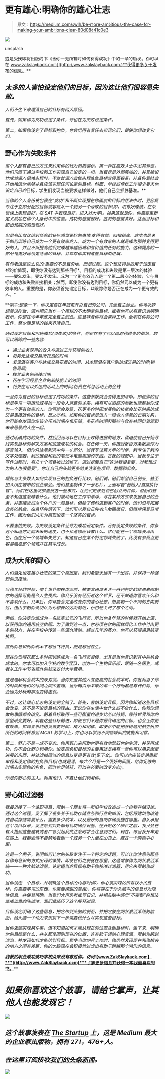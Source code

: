 # 更有雄心:明确你的雄心壮志

> 原文：<https://medium.com/swlh/be-more-ambitious-the-case-for-making-your-ambitions-clear-80d08d41c0e3>

![](img/6980ae2cfd0077fdfdadf29b5611310e.png)

unsplash

这是受我即将出版的书《当你一无所有时如何获得成功》中的一章的启发。你可以在 www.zakslayback.com[](http://www.zakslayback.com.)**获得更多关于发布的信息。**

## *太多的人害怕设定他们的目标，因为这让他们很容易失败。*

*人们不坐下来理清自己的目标有两大原因。*

*首先，如果你为成功设定了条件，你也在为失败设定条件。*

*第二，如果你设定了目标和抱负，你会觉得有责任去实现它们，即使你想改变它们。*

## **野心作为失败条件**

*每个人都有自己的方式来约束你的行为和欺骗你。第一种在高效人士中尤其邪恶，他们习惯于通过学校和工作实现自己设定的一切。当目标是外部强加的，并且被设计成普通人很难实现时，不做普通人会使实现这些目标变得更容易，并且你最终会开始相信你能够并且应该实现任何设定的目标。然而，学校或传统工作很少要求你设定自己的*目标，学生们发现当被要求这样做时，他们自己会抓住基准。**

*当你的个人身份被包裹在“成功”和不断实现摆在你面前的目标的想法中时，更容易专注于立即分配的目标或容易从一个到另一个级联的目标(即，取得好成绩，在荣誉课上表现良好，在 SAT 中表现良好，进入好大学)。如果这就是你，你需要重新定义成功在你个人身份中的位置。成功的感觉很好。胜利的感觉真好。达到目标和超出预期的感觉很好。*

*但是有比仅仅达到任意的目标感觉更好的事情:变得有效。归根结底，这本书是关于如何训练自己成为一个更有效率的人。成为一个有效率的人就是成为那种变得更好的人，并且不断提高他们完成越来越困难和有价值的任务的能力。这种提高的一部分是更好地设定适当的目标，并跟踪你实现这些目标的进展。*

*有句老话是这么说的:重要的不是目的地，而是过程。这个想法特别适用于设定目标*的价值观，即使你没有达到那些目标*。目标的成功和失败是第一层次的体验——要么发生，要么不发生。成为一个更有效的人是一个第二层次的体验，它与目标的成功和失败直接相关；然而，即使你没有达到目标，你仍然可以成为一个更有效率的人。重要的是，你必须首先设定目标，以跟踪你是否正在成为一个更有效的人。*

**例子:*想象一下，你决定要在年底前开办自己的公司，完全自主创业。你可以梦想着这样做，偶尔把它当作一个模糊的不太确定的目标，或者你可以有意识地明确表示，你想在今年年底完全自主创业。这意味着你将会辞掉工作，全职在你的公司工作，至少赚足够的钱来养活自己。*

*通过设定目标和明确成功(和失败)的条件，你现在有了可以追踪你进步的依据。您可以跟踪的一些内容:*

*   *通过业务获得的收入与通过工作获得的收入*
*   *每美元达成交易所花费的时间*
*   *发现潜在客户与达成交易花费的时间，从发现潜在客户到达成交易的时间(销售周期)*
*   *经营业务的间接时间*
*   *花在学习经营企业的新技能上的时间*
*   *花费在可以外包的活动上的时间/花费在外包活动上的金钱*

*一旦你为自己的目标设定了成功的条件，这些参数就会变得更加清晰。即使你的目标是学习一项运动或寻找一段令人满意的关系，拥有可以追踪的参数也能帮助你成为一个更有效率的人。你可能会发现，花更多的时间发展你的技能会比花时间达成交易更接近你的目标，反之亦然。如果你的目标是进入一段令人满意的长期关系，你可能会发现你应该少花点时间在俱乐部，多花点时间和那些与你有共同价值观和未来愿景的人在一起。*

*通过明确成功的条件，然后回到可以在目标上取得进展的地方，你迫使自己开始寻找实现目标的解决方案和加速成功的机会。在任何一天，你接受数百万条数据作为感官输入，但你只注意到其中的一小部分。当我写这篇文章的时候，我专注于我的文字处理器，我的键盘和我的笔记本电脑周围的东西。在我的视野中，当我专注于写作过程时，有几十个项目被过滤掉了。通过提醒自己“这对我很重要，对我想成为的人也很重要”，你让自己的头脑更多地关注某些项目、数据和机会。*

*将此与大多数人如何实现自己的抱负进行比较。他们说，他们希望自己创业，甚至加入所在城市的创业聚会。他们甚至制作了一张名片，上面写着“创始人/首席执行官”。他们在这里或那里挑选一些东西，让他们更接近自己创业的目标，但他们甚至不知道这意味着什么。他们被动地在工作中漂浮，寻找某种方式来发展自己的业务，并更接近成为个体户的一般目标，但除了偶然遇到客户的时候，他们没有拓展业务的机会。在最坏的情况下，他们可以靠自己的收入勉强度日，但继续保留日常工作，因为他们从未为离职设定一个坚实的目标。*

*不要害怕失败。为失败设定条件让你为成功设定条件。没有设定失败的条件，你永远不知道你走向未来的速度，也不知道你应该做什么。你可能在一个领域表现出色，但在另一个领域却失败了。知道自己在某个特定领域失败了，比没有参照点更容易瞄准那个领域并在其中成长。*

## **成为大师的野心**

*人们避免设定雄心壮志的第二个原因是，我们希望永远有一个出路，并保持一种强烈的选择性。*

*当你年轻的时候，整个世界都在你面前，被要求通过关注一系列特定的结果来限制你的选择可能是令人生畏的。你几乎没有经历过这个世界，还不知道你喜欢什么和不喜欢什么。几年后，你可能会完全改变你的雄心壮志，想要朝一个不同的方向前进，但由于朝你最初认为你想要的方向前进，你已经关闭了那个方向。*

*例如，你决定你想成为一名航空公司的飞行员，所以你从年轻的时候就开始上课，以获得你的通用航空执照。为了做到这一点，你必须在你的园林绿化工作中付出更多的努力，并在学校中传递一些课外活动。经过几年的努力，你可以获得通用航空执照。*

*直到你意识到你根本不想当飞行员，而是想当医生。*

*现在你觉得花那么多时间训练成为一名飞行员很傻，尤其是当你意识到其中的机会成本时。你本可以加入学校的数学团队，创办一个生物俱乐部，跟随一名医生，或者从工作中节省额外的钱来支付大学费用。*

*这是理解机会成本的双刃剑。当你知道其他人有更高的机会成本时，你就利用了你的时间和他们的时间之间的差距。当你明白你采取的每一个行动都是有代价的，你会因为分析麻痹而变得虚弱。*

*不过，这让雄心壮志的设定完全错了。首先，害怕设定目标，因为你知道这些目标会改变，这不是不设定目标的理由。无论你在生活中做什么或不做什么，你和你想做的事情都会改变。朝着目标取得一些可衡量的进步比坐以待毙，等待世界和你的愿望改变要好。朝着这些目标前进，*即使它们不是你最终确定的目标*，也会让你更有效率。实现复杂的抱负需要时间、精力和纪律。即使你不能把获得通用航空执照所花的时间转移到 MCAT 的学习上，你也可以学到不同领域间的技能和习惯。*

*第二，野心不是一成不变的。你用野心来帮助你更有效地驾驭你的生活，并获得成功，你不会让野心利用你。设定抱负和目标的主要用途是拥有一些你可以用来衡量进展的东西，并过滤掉适当的信息以变得更有效(见下文)。你可以也应该定期重新审视和设定你的抱负和目标(也就是说，每六个月是一个很好的间隔，给你足够的时间去实现你的抱负，同时也足够短，可以在必要时改变方向)。*

*你是你野心的主人。利用他们，不要让他们利用你。*

## **野心如过滤器**

*我最近接了一个兼职项目，帮助一个朋友将一所旧学校改造成一个自我存储设施。通过这个过程，我了解了很多关于自助存储业务和行业的知识，包括将建筑物改造成自助存储需要什么，需要多少成本，以及最好的自助存储设施在哪里。自从承担这个项目以来，我注意到到处都有自助储存设施。在开始这个项目之前，我只会在有人提到这些建筑或者广告引起我的注意时才会注意到它们。现在，每当我开车走在路上，我都会情不自禁地看到一个或另一个人坐在山顶上，藏在一个购物中心里。*

*这是一个例子，说明如何让你的头脑专注于一个特定的话题，可以让你注意到那些以你有意识的方式出现的事情，即使它们之前就在那里。这通常被称为网状激活系统——一种大脑过滤器。设定适当的目标有助于你校准过滤器，用它来帮助你成功。*

*当你设定一个目标，并明确这个目标的内容时(即，你必须实现的所有较小的目标，你需要学习的东西，你需要跨越的差距)，你将存在于你头脑中的信息作为隐性信息，并使其明确。当我们大声思考或写日记，并把头脑中感觉“不完整”的想法变成连贯的陈述时，我们就经历了这个解释过程。*

*目标设定明确了这些信息，把它带到头脑的前面，并把它放在网状激活系统的前面，给头脑一个动力来识别下一步需要做什么以实现这些目标。*

*当你渴望实现某件事，但不知道如何才能从现在的位置达到目标时，坐下来，明确你的目标是什么，并从那里回到现在的位置，这有助于调动心理资源，帮助你跨越鸿沟，并发现如何才能达到目标。即使当你向后工作时，你仍然发现现在和你想去的地方之间有差距，你的大脑现在会积极地过滤出有助于跨越那个鸿沟的信息。*

****我教的职业成功技巧学校从来没有教过你。访问***[***【www.ZakSlayback.com】***](http://www.ZakSlayback.com)***了解更多信息并获得一本我最喜欢的书。****

# *如果你喜欢这个故事，请给它掌声，让其他人也能发现它！*

*![](img/731acf26f5d44fdc58d99a6388fe935d.png)*

## *这个故事发表在 [The Startup](https://medium.com/swlh) 上，这是 Medium 最大的企业家出版物，拥有 271，476+人。*

## *在这里订阅接收[我们的头条新闻](http://growthsupply.com/the-startup-newsletter/)。*

*![](img/731acf26f5d44fdc58d99a6388fe935d.png)*